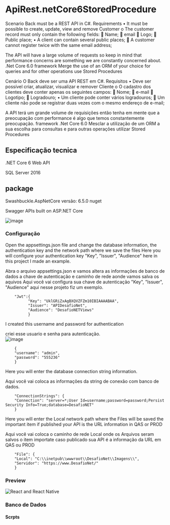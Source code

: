 # ApiRest.netCore6StoredProcedure

Scenario
Back must be a REST API in C#. Requirements • It must be possible to create, update, view and remove Customer o The customer record must only contain the following fields:  Name;  email  Logo;  Public place; • A client can contain several public places;  A customer cannot register twice with the same email address;

The API will have a large volume of requests so keep in mind that performance concerns are something we are constantly concerned about.
.Net Core 6.0 framework
Merge the use of an ORM of your choice for queries and for other operations use Stored Procedures

Cenário 
O Back deve ser uma API REST em C#. Requisitos • Deve ser possível criar, atualizar, visualizar e remover Cliente o O cadastro dos clientes deve conter apenas os seguintes campos:  Nome;  e-mail  Logotipo;  Logradouro; • Um cliente pode conter vários logradouros;  Um cliente não pode se registrar duas vezes com o mesmo endereço de e-mail;

A API terá um grande volume de requisições então tenha em mente que a preocupação com performance é algo que temos constantemente preocupação.
framework .Net Core 6.0 
Mesclar a utilização de um ORM a sua escolha para consultas e para outras operações utilizar Stored Procedures

## Especificação tecnica

.NET Core 6 Web API

SQL Server 2016

## package 
Swashbuckle.AspNetCore versão: 6.5.0 nuget 

Swagger APIs built on ASP.NET Core

![image](https://github.com/antoniopantoja/ApiRest.netCore6StoredProcedure/assets/138262828/dec7a39a-c3b1-4f0c-923c-23eaf8c2a320)

### Configuração

Open the appsettings.json file and change the database information, the authentication key and the network path where we save the files
Here you will configure your authentication key "Key", "Issuer", "Audience" here in this project I made an example.

Abra o arquivo appsettings.json e vamos altera as informações de banco de dados a chave de autenticação e caminho de rede aonde vamos salva os aquivos
Aqui você vai configura sua chave de autenticação "Key", "Issuer", "Audience" aqui nesse projeto fiz um exemplo. 

        "Jwt":{
              "Key": "UklGRiZxAgBXQVZFZm10IBIAAAABAA",
              "Issuer": "APIDesafioNet",
              "Audience": "DesafioNETViews"
              }
              
I created this username and password for authentication

criei esse usuario e senha para autenticação.          
![image](https://github.com/antoniopantoja/ApiRest.netCore6StoredProcedure/assets/138262828/6d778438-57f6-43ab-8f4e-82cce3711598)

        {
        "username": "admin",
        "password": "555236"
        }
              
Here you will enter the database connection string information.

Aqui você vai coloca as informações da string de conexão com banco de dados. 

        "ConnectionStrings": {
        "Connection": "server=*;User Id=username;password=password;Persist Security Info=True;database=DesafioNET"
        }

Here you will enter the Local network path where the Files will be saved the important item if published your API is the URL information in QAS or PROD

Aqui você vai coloca o caminho de rede Local onde os Arquivos seram salvos o item importate caso publicado sua API é a informação da URL em QAS ou PROD

        "File": {
        "Local": "C:\\inetpub\\wwwroot\\DesafioNet\\Imagens\\",
        "Servidor": "https://www.DesafioNet/"
        }

### Preview

<img align="center" alt="React and React Native" src="https://github.com/antoniopantoja/antoniopantoja/blob/main/assets/DESAFIO.NET-API.gif"/>

### Banco de Dados

#### Scrpts




